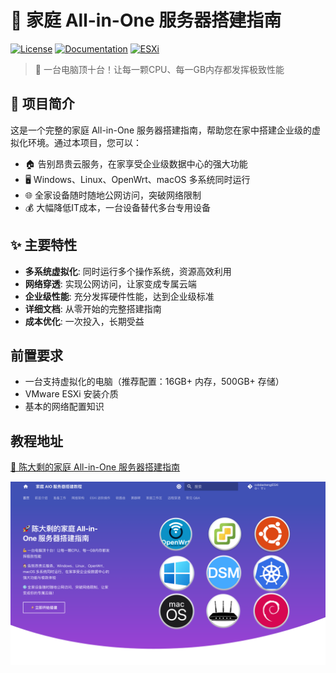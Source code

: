 # 🚀 家庭 All-in-One 服务器搭建指南

[![License](https://img.shields.io/badge/license-MIT-blue.svg)](LICENSE)
[![Documentation](https://img.shields.io/badge/docs-mkdocs-green.svg)](https://your-docs-url.com)
[![ESXi](https://img.shields.io/badge/platform-ESXi-orange.svg)](https://www.vmware.com/products/esxi-and-esx.html)

> 💪 一台电脑顶十台！让每一颗CPU、每一GB内存都发挥极致性能

## 📖 项目简介

这是一个完整的家庭 All-in-One 服务器搭建指南，帮助您在家中搭建企业级的虚拟化环境。通过本项目，您可以：

- 🏠 告别昂贵云服务，在家享受企业级数据中心的强大功能
- 🖥️ Windows、Linux、OpenWrt、macOS 多系统同时运行
- 🌐 全家设备随时随地公网访问，突破网络限制
- 💰 大幅降低IT成本，一台设备替代多台专用设备

## ✨ 主要特性

- **多系统虚拟化**: 同时运行多个操作系统，资源高效利用
- **网络穿透**: 实现公网访问，让家变成专属云端
- **企业级性能**: 充分发挥硬件性能，达到企业级标准
- **详细文档**: 从零开始的完整搭建指南
- **成本优化**: 一次投入，长期受益


## 前置要求

- 一台支持虚拟化的电脑（推荐配置：16GB+ 内存，500GB+ 存储）
- VMware ESXi 安装介质
- 基本的网络配置知识

## 教程地址
[🚀 陈大剩的家庭 All-in-One 服务器搭建指南](https://esxi.it927.com/)

![封面图](overrides/assets/images/cover.png)